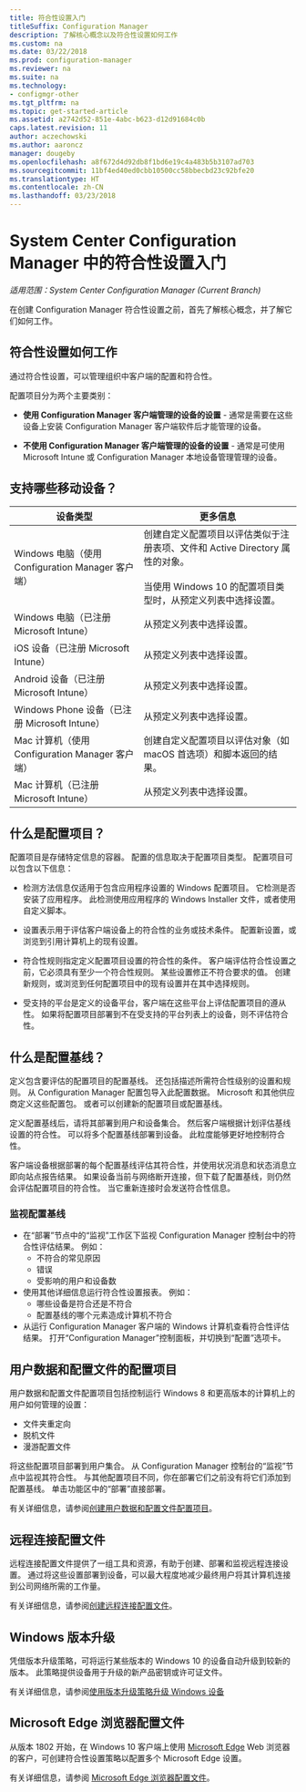 ```yaml
---
title: 符合性设置入门
titleSuffix: Configuration Manager
description: 了解核心概念以及符合性设置如何工作
ms.custom: na
ms.date: 03/22/2018
ms.prod: configuration-manager
ms.reviewer: na
ms.suite: na
ms.technology:
- configmgr-other
ms.tgt_pltfrm: na
ms.topic: get-started-article
ms.assetid: a2742d52-851e-4abc-b623-d12d91684c0b
caps.latest.revision: 11
author: aczechowski
ms.author: aaroncz
manager: dougeby
ms.openlocfilehash: a8f672d4d92db8f1bd6e19c4a483b5b3107ad703
ms.sourcegitcommit: 11bf4ed40ed0cbb10500cc58bbecbd23c92bfe20
ms.translationtype: HT
ms.contentlocale: zh-CN
ms.lasthandoff: 03/23/2018
---
```

# <a name="get-started-with-compliance-settings-in-system-center-configuration-manager"></a>System Center Configuration Manager 中的符合性设置入门

*适用范围：System Center Configuration Manager (Current Branch)*

在创建 Configuration Manager 符合性设置之前，首先了解核心概念，并了解它们如何工作。  



## <a name="how-compliance-settings-work"></a>符合性设置如何工作  
 通过符合性设置，可以管理组织中客户端的配置和符合性。  

 配置项目分为两个主要类别：  

-   **使用 Configuration Manager 客户端管理的设备的设置** - 通常是需要在这些设备上安装 Configuration Manager 客户端软件后才能管理的设备。  

-   **不使用 Configuration Manager 客户端管理的设备的设置** - 通常是可使用 Microsoft Intune 或 Configuration Manager 本地设备管理管理的设备。  



## <a name="what-devices-are-supported"></a>支持哪些移动设备？  

| 设备类型 | 更多信息 |  
|------------|----------------------|  
| Windows 电脑（使用 Configuration Manager 客户端） | 创建自定义配置项目以评估类似于注册表项、文件和 Active Directory 属性的对象。<br /><br /> 当使用 Windows 10 的配置项目类型时，从预定义列表中选择设置。 |  
| Windows 电脑（已注册 Microsoft Intune） | 从预定义列表中选择设置。 |  
| iOS 设备（已注册 Microsoft Intune） | 从预定义列表中选择设置。 |  
| Android 设备（已注册 Microsoft Intune） | 从预定义列表中选择设置。 |  
| Windows Phone 设备（已注册 Microsoft Intune） | 从预定义列表中选择设置。 |  
| Mac 计算机（使用 Configuration Manager 客户端） | 创建自定义配置项目以评估对象（如 macOS 首选项）和脚本返回的结果。 |  
| Mac 计算机（已注册 Microsoft Intune） | 从预定义列表中选择设置。 |  



## <a name="what-is-a-configuration-item"></a>什么是配置项目？  
 配置项目是存储特定信息的容器。 配置的信息取决于配置项目类型。 配置项目可以包含以下信息：

-   检测方法信息仅适用于包含应用程序设置的 Windows 配置项目。 它检测是否安装了应用程序。 此检测使用应用程序的 Windows Installer 文件，或者使用自定义脚本。  

-   设置表示用于评估客户端设备上的符合性的业务或技术条件。 配置新设置，或浏览到引用计算机上的现有设置。  

-   符合性规则指定定义配置项目设置的符合性的条件。 客户端评估符合性设置之前，它必须具有至少一个符合性规则。 某些设置修正不符合要求的值。 创建新规则，或浏览到任何配置项目中的现有设置并在其中选择规则。  

-   受支持的平台是定义的设备平台，客户端在这些平台上评估配置项目的遵从性。 如果将配置项目部署到不在受支持的平台列表上的设备，则不评估符合性。  



## <a name="what-is-a-configuration-baseline"></a>什么是配置基线？  
 定义包含要评估的配置项目的配置基线。 还包括描述所需符合性级别的设置和规则。 从 Configuration Manager 配置包导入此配置数据。 Microsoft 和其他供应商定义这些配置包。 或者可以创建新的配置项目或配置基线。  

 定义配置基线后，请将其部署到用户和设备集合。 然后客户端根据计划评估基线设置的符合性。 可以将多个配置基线部署到设备。 此粒度能够更好地控制符合性。 

 客户端设备根据部署的每个配置基线评估其符合性，并使用状况消息和状态消息立即向站点报告结果。 如果设备当前与网络断开连接，但下载了配置基线，则仍然会评估配置项目的符合性。 当它重新连接时会发送符合性信息。  

### <a name="monitoring-configuration-baselines"></a>监视配置基线
- 在“部署”节点中的“监视”工作区下监视 Configuration Manager 控制台中的符合性评估结果。 例如：
    - 不符合的常见原因
    - 错误
    - 受影响的用户和设备数
- 使用其他详细信息运行符合性设置报表。 例如：
    - 哪些设备是符合还是不符合
    - 配置基线的哪个元素造成计算机不符合
- 从运行 Configuration Manager 客户端的 Windows 计算机查看符合性评估结果。 打开“Configuration Manager”控制面板，并切换到“配置”选项卡。  



## <a name="user-data-and-profiles-configuration-items"></a>用户数据和配置文件的配置项目  
 用户数据和配置文件配置项目包括控制运行 Windows 8 和更高版本的计算机上的用户如何管理的设置：  
   - 文件夹重定向
   - 脱机文件
   - 漫游配置文件  

将这些配置项目部署到用户集合。 从 Configuration Manager 控制台的“监视”节点中监视其符合性。 与其他配置项目不同，你在部署它们之前没有将它们添加到配置基线。 单击功能区中的“部署”直接部署。  

 有关详细信息，请参阅[创建用户数据和配置文件配置项目](/sccm/compliance/deploy-use/create-user-data-and-profiles-configuration-items)。  



## <a name="remote-connection-profiles"></a>远程连接配置文件  
 远程连接配置文件提供了一组工具和资源，有助于创建、部署和监视远程连接设置。 通过将这些设置部署到设备，可以最大程度地减少最终用户将其计算机连接到公司网络所需的工作量。  

有关详细信息，请参阅[创建远程连接配置文件](/sccm/compliance/deploy-use/create-remote-connection-profiles)。  



## <a name="windows-edition-upgrade"></a>Windows 版本升级
凭借版本升级策略，可将运行某些版本的 Windows 10 的设备自动升级到较新的版本。 此策略提供设备用于升级的新产品密钥或许可证文件。

有关详细信息，请参阅[使用版本升级策略升级 Windows 设备](/sccm/compliance/deploy-use/upgrade-windows-version)



## <a name="microsoft-edge-browser-profiles"></a>Microsoft Edge 浏览器配置文件
<!-- 1357310 -->
从版本 1802 开始，在 Windows 10 客户端上使用 [Microsoft Edge](https://technet.microsoft.com/microsoft-edge/bb265256) Web 浏览器的客户，可创建符合性设置策略以配置多个 Microsoft Edge 设置。 

有关详细信息，请参阅 [Microsoft Edge 浏览器配置文件](/sccm/compliance/deploy-use/browser-profiles)。

